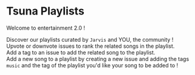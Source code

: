 # Tsuna Playlists

Welcome to entertainment 2.0 !

Discover our playlists curated by `Jarvis` and YOU, the community !\
Upvote or downvote issues to rank the related songs in the playlist.\
Add a tag to an issue to add the related song to the playlist.\
Add a new song to a playlist by creating a new issue and adding the tags `music` and the tag of the playlist you'd like your song to be added to !
